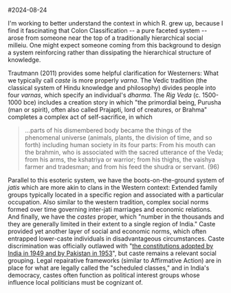 #2024-08-24

I'm working to better understand the context in which R. grew up, because I find it fascinating that Colon Classification -- a pure faceted system -- arose from someone near the top of a traditionally hierarchical social milleiu. One might expect someone coming from this background to design a system reinforcing rather than dissipating the hierarchical structure of knowledge. 

Trautmann (2011) provides some helpful clarification for Westerners: What we typically call _caste_ is more properly _varna_. The Vedic tradition (the classical system of Hindu knowledge and philosophy) divides people into four _varnas_, which specify an individual's _dharma_. The _Rig Veda_ (c. 1500-1000 bce) includes a creation story in which "the primordial being, Purusha (man or spirit), often also called Prajapti, lord of creatures, or Brahma" completes a complex act of self-sacrifice, in which 

> ...parts of his dismembered body became the things of the phenomenal universe (animals, plants, the division of time, and so forth) including human society in its four parts: From his mouth can the brahmin, who is associated with the sacred utterance of the Veda; from his arms, the kshatriya or warrior; from his thighs, the vaishya farmer and tradesman; and from his feed the shudra or servant. (96)

Parallel to this esoteric system, we have the boots-on-the-ground system of _jatis_ which are more akin to clans in the Western context: Extended family groups typically located in a specific region and associated with a particular occupation. Also similar to the western tradition, complex social norms formed over time governing inter-jati marriages and economic relations. And finally, we have the _castes_ proper, which "number in the thousands and they are generally limited in their extent to a single region of India." Caste provided yet another layer of social and economic norms, which often entrapped lower-caste individuals in disadvantageous circumstances. Caste discrimination was officially outlawed with "[the constitutions adopted by India in 1949 and by Pakistan in 1953](https://www.britannica.com/topic/Dalit)", but caste remains a relevant social grouping. Legal repairative frameworks (similar to Affirmative Action) are in place for what are legally called the "scheduled classes," and in India's democracy, castes often function as political interest groups whose influence local politicians must be cognizant of.

